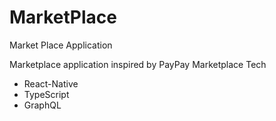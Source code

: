 # MarketPlace
Market Place Application

Marketplace application inspired by PayPay Marketplace
Tech
 - React-Native
 - TypeScript
 - GraphQL
